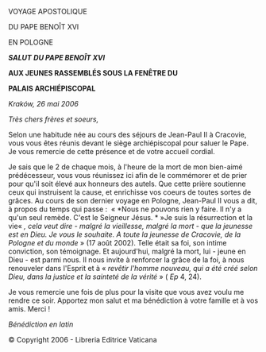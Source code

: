VOYAGE APOSTOLIQUE

DU PAPE BENOÎT XVI

EN POLOGNE

***SALUT*** ***DU PAPE BENOÎT XVI***

**AUX JEUNES RASSEMBLÉS SOUS LA FENÊTRE DU**

**PALAIS ARCHIÉPISCOPAL**

*Kraków, 26 mai 2006*

*Très chers frères et soeurs,*

Selon une habitude née au cours des séjours de Jean-Paul II à Cracovie, vous vous êtes réunis devant le siège archiépiscopal pour saluer le Pape. Je vous remercie de cette présence et de votre accueil cordial.

Je sais que le 2 de chaque mois, à l'heure de la mort de mon bien-aimé prédécesseur, vous vous réunissez ici afin de le commémorer et de prier pour qu'il soit élevé aux honneurs des autels. Que cette prière soutienne ceux qui instruisent la cause, et enrichisse vos coeurs de toutes sortes de grâces. Au cours de son dernier voyage en Pologne, Jean-Paul II vous a dit, à propos du temps qui passe :  « *Nous ne pouvons rien y faire. Il n'y a qu'un seul remède. C'est le Seigneur Jésus. * »Je suis la résurrection et la vie« *, cela veut dire - malgré la vieillesse, malgré la mort - que la jeunesse est en Dieu. Je vous le souhaite. A toute la jeunesse de Cracovie, de la Pologne et du monde* » (17 août 2002). Telle était sa foi, son intime conviction, son témoignage. Et aujourd'hui, malgré la mort, lui - jeune en Dieu - est parmi nous. Il nous invite à renforcer la grâce de la foi, à nous renouveler dans l'Esprit et à « *revêtir l'homme nouveau, qui a été créé selon Dieu, dans la justice et la sainteté de la vérité* » ( *Ep* 4, 24).

Je vous remercie une fois de plus pour la visite que vous avez voulu me rendre ce soir. Apportez mon salut et ma bénédiction à votre famille et à vos amis. Merci !

*Bénédiction en latin*

© Copyright 2006 - Libreria Editrice Vaticana